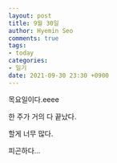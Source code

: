 ```yaml
---
layout: post
title: 9월 30일
author: Hyemin Seo
comments: true
tags:
- today
categories:
- 일기
date: 2021-09-30 23:30 +0900
---
```


목요일이다.eeee

한 주가 거의 다 끝났다.

할게 너무 많다.

피곤하다...
